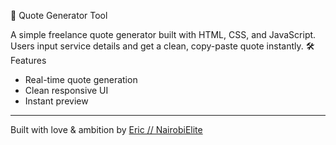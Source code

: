 🧾 Quote Generator Tool

A simple freelance quote generator built with HTML, CSS, and JavaScript.  
Users input service details and get a clean, copy-paste quote instantly.
🛠️ Features
- Real-time quote generation
- Clean responsive UI
- Instant preview

---

Built with love & ambition by [Eric // NairobiElite](https://linkedin.com/in/ERIC_KAHARA)

